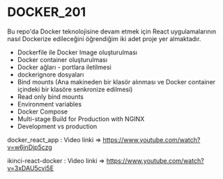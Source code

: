 # DOCKER_201

Bu repo'da Docker teknolojisine devam etmek için React uygulamalarının nasıl  Dockerize edileceğini öğrendiğim iki adet proje yer almaktadır. 
- Dockerfile ile Docker Image oluşturulması
- Docker container oluşturulması
- Docker ağları - portlara iletilmesi
- dockerignore dosyaları
- Bind mounts (Ana makineden bir klasör alınması ve Docker container içindeki bir klasöre senkronize edilmesi)
- Read only bind mounts
- Environment variables
- Docker Compose
- Multi-stage Build for Production with NGINX
- Development vs production


docker_react_app : Video linki => https://www.youtube.com/watch?v=w6jnDjp5czg

ikinci-react-docker : Video linki => https://www.youtube.com/watch?v=3xDAU5cvi5E




